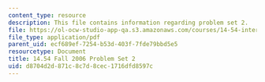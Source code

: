 ```yaml
---
content_type: resource
description: This file contains information regarding problem set 2.
file: https://ol-ocw-studio-app-qa.s3.amazonaws.com/courses/14-54-international-trade-fall-2016/d8704d2d871c8c7d8cec1716dfd8597c_MIT14_54F16_ProblemSet2.pdf
file_type: application/pdf
parent_uid: ecf689ef-7254-b53d-403f-7fde79bbd5e5
resourcetype: Document
title: 14.54 Fall 2006 Problem Set 2
uid: d8704d2d-871c-8c7d-8cec-1716dfd8597c
---
```

